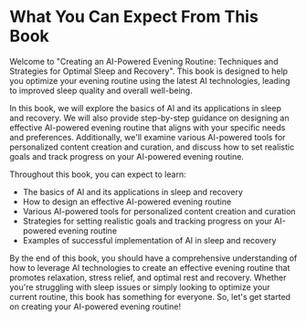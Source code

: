 What You Can Expect From This Book
================================================

Welcome to "Creating an AI-Powered Evening Routine: Techniques and Strategies for Optimal Sleep and Recovery". This book is designed to help you optimize your evening routine using the latest AI technologies, leading to improved sleep quality and overall well-being.

In this book, we will explore the basics of AI and its applications in sleep and recovery. We will also provide step-by-step guidance on designing an effective AI-powered evening routine that aligns with your specific needs and preferences. Additionally, we'll examine various AI-powered tools for personalized content creation and curation, and discuss how to set realistic goals and track progress on your AI-powered evening routine.

Throughout this book, you can expect to learn:

* The basics of AI and its applications in sleep and recovery
* How to design an effective AI-powered evening routine
* Various AI-powered tools for personalized content creation and curation
* Strategies for setting realistic goals and tracking progress on your AI-powered evening routine
* Examples of successful implementation of AI in sleep and recovery

By the end of this book, you should have a comprehensive understanding of how to leverage AI technologies to create an effective evening routine that promotes relaxation, stress relief, and optimal rest and recovery. Whether you're struggling with sleep issues or simply looking to optimize your current routine, this book has something for everyone. So, let's get started on creating your AI-powered evening routine!
